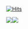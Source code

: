 [![Hits](https://hits.seeyoufarm.com/api/count/incr/badge.svg?url=https%3A%2F%2Fgithub.com%hwajin3114&count_bg=%2398C7EB&title_bg=%23576392&icon=aiqfome.svg&icon_color=%23E7E7E7&title=hits&edge_flat=false)](https://hits.seeyoufarm.com)

<div align="center">
  <div style="display: flex; align-items: flex-start;">
    <img src="https://github-readme-stats.vercel.app/api?username=hwajin3114&theme=radical"/>
    <img src="https://github-readme-stats.vercel.app/api/top-langs/?username=hwajin3114&theme=vue&layout=compact" />
  </div>
</div>
